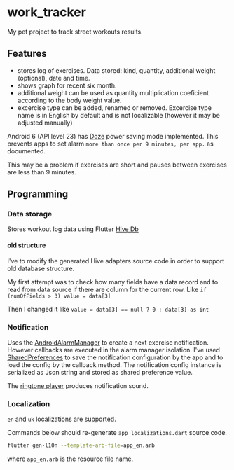 # work_tracker

My pet project to track street workouts results.

## Features
* stores log of exercises.
  Data stored: kind, quantity, additional weight (optional), date and time.
* shows graph for recent six month.
* additional weight can be used as quantity multiplication coeficient according to the body weight value.
* excercise type can be added, renamed or removed.
  Excercise type name is in English by default and is not localizable (however it may be adjusted manually)

Android 6 (API level 23) has 
[Doze](https://developer.android.com/training/monitoring-device-state/doze-standby)
 power saving mode implemented.
This prevents apps to set alarm `more than once per 9 minutes, per app.` as documented.

This may be a problem if exercises are short and pauses between exercises are less than 9 minutes.

## Programming

### Data storage

Stores workout log data using Flutter [Hive Db](https://docs.hivedb.dev/#/) 

#### old structure
I've to modify the generated Hive adapters source code in order to support old database structure.

My first attempt was to check how many fields have a data record and to read from data source if there are column for the current row. 
Like  `if (numOfFields > 3) value = data[3]`

Then I changed it like `value = data[3] == null ? 0 : data[3] as int`

### Notification
Uses the 
[AndroidAlarmManager](https://pub.dev/packages/android_alarm_manager_plus)
to create a next exercise notification.
However callbacks are executed in the alarm manager isolation. 
I've used 
[SharedPreferences](https://pub.dev/packages/shared_preferences)
 to save the notification configuration by the app and to load the config by the callback method.
 The notification config instance is serialized as Json string and stored as shared preference value.

The [ringtone player](https://pub.dev/packages/flutter_ringtone_player) 
produces notification sound.

### Localization

`en` and `uk` localizations are supported.

Commands below should re-generate `app_localizations.dart` source code.

```bash
flutter gen-l10n --template-arb-file=app_en.arb
```

where `app_en.arb` is the resource file name.

